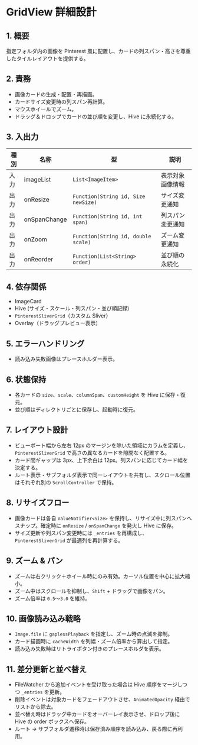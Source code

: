 # GridView 詳細設計

## 1. 概要
指定フォルダ内の画像を Pinterest 風に配置し、カードの列スパン・高さを尊重したタイルレイアウトを提供する。

## 2. 責務
- 画像カードの生成・配置・再描画。
- カードサイズ変更時の列スパン再計算。
- マウスホイールでズーム。
- ドラッグ＆ドロップでカードの並び順を変更し、Hive に永続化する。

## 3. 入出力
| 種別 | 名称 | 型 | 説明 |
|------|------|----|------|
| 入力 | imageList | `List<ImageItem>` | 表示対象画像情報 |
| 出力 | onResize | `Function(String id, Size newSize)` | サイズ変更通知 |
| 出力 | onSpanChange | `Function(String id, int span)` | 列スパン変更通知 |
| 出力 | onZoom | `Function(String id, double scale)` | ズーム変更通知 |
| 出力 | onReorder | `Function(List<String> order)` | 並び順の永続化 |

## 4. 依存関係
- ImageCard
- Hive (サイズ・スケール・列スパン・並び順記録)
- `PinterestSliverGrid`（カスタム Sliver）
- Overlay（ドラッグプレビュー表示）

## 5. エラーハンドリング
- 読み込み失敗画像はプレースホルダー表示。

## 6. 状態保持
- 各カードの `size`、`scale`、`columnSpan`、`customHeight` を Hive に保存・復元。
- 並び順はディレクトリごとに保存し、起動時に復元。

## 7. レイアウト設計
- ビューポート幅から左右 12px のマージンを除いた領域にカラムを定義し、`PinterestSliverGrid` で高さの異なるカードを隙間なく配置する。
- カード間ギャップは 3px、上下余白は 12px。列スパンに応じてカード幅を決定する。
- ルート表示・サブフォルダ表示で同一レイアウトを共有し、スクロール位置はそれぞれ別の `ScrollController` で保持。

## 8. リサイズフロー
- 画像カードは各自 `ValueNotifier<Size>` を保持し、リサイズ中に列スパンへスナップ。確定時に `onResize` / `onSpanChange` を発火し Hive に保存。
- サイズ更新や列スパン変更時には `_entries` を再構成し、`PinterestSliverGrid` が最適列を再計算する。

## 9. ズーム & パン
- ズームは右クリック＋ホイール時にのみ有効。カーソル位置を中心に拡大縮小。
- ズーム中はスクロールを抑制し、`Shift` + ドラッグで画像をパン。
- ズーム倍率は `0.5`〜`3.0` を維持。

## 10. 画像読み込み戦略
- `Image.file` に `gaplessPlayback` を指定し、ズーム時の点滅を抑制。
- カード描画時に `cacheWidth` を列幅・ズーム倍率から算出して指定。
- 読み込み失敗時はリトライボタン付きのプレースホルダを表示。

## 11. 差分更新と並べ替え
- FileWatcher から追加イベントを受け取った場合は Hive 順序をマージしつつ `_entries` を更新。
- 削除イベントは対象カードをフェードアウトさせ、`AnimatedOpacity` 経由でリストから除去。
- 並べ替え時はドラッグ中カードをオーバーレイ表示させ、ドロップ後に Hive の order ボックスへ保存。
- ルート → サブフォルダ遷移時は保存済み順序を読み込み、戻る際に再利用。

